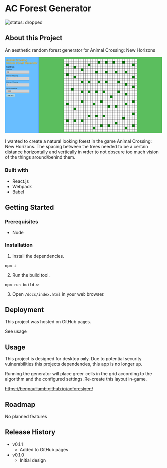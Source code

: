 # AC Forest Generator

![status: dropped](https://img.shields.io/badge/status-dropped-inactive)

## About this Project

An aesthetic random forest generator for Animal Crossing: New Horizons

![Screenshot of the app](./screenshot.png)

I wanted to create a natural looking forest in the game Animal Crossing: New Horizons. The spacing between the trees needed to be a certain distance horizontally and vertically in order to not obscure too much vision of the things around/behind them.

### Built with

- React.js
- Webpack
- Babel

## Getting Started

### Prerequisites

- Node

### Installation

1. Install the dependencies.

```
npm i
```

2. Run the build tool.

```
npm run build-w
```

3. Open `/docs/index.html` in your web browser.

## Deployment

This project was hosted on GitHub pages.

See usage

## Usage

This project is designed for desktop only. Due to potential security vulnerabilities this projects dependencies, this app is no longer up.

Running the generator will place green cells in the grid according to the algorithm and the configured settings. Re-create this layout in-game.

~~https://benpaullamb.github.io/acforestgen/~~

## Roadmap

No planned features

## Release History

- v0.1.1
  - Added to GitHub pages
- v0.1.0
  - Initial design
